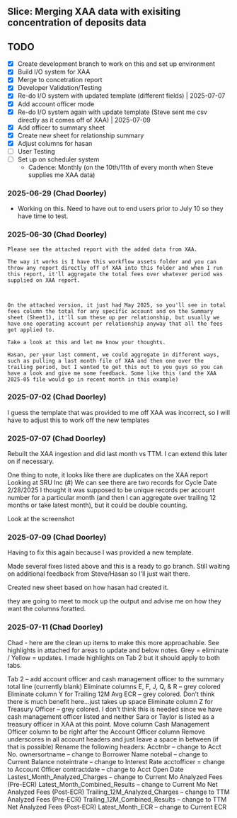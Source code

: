 ## Slice: Merging XAA data with exisiting concentration of deposits data

## TODO
- [x] Create development branch to work on this and set up environment
- [x] Build I/O system for XAA
- [x] Merge to concetration report
- [x] Developer Validation/Testing
- [x] Re-do I/O system with updated template (different fields) | 2025-07-07
- [x] Add account officer mode
- [x] Re-do I/O system again with update template (Steve sent me csv directly as it comes off of XAA) | 2025-07-09
- [x] Add officer to summary sheet
- [x] Create new sheet for relationship summary
- [x] Adjust columns for hasan
- [ ] User Testing
- [ ] Set up on scheduler system
    - Cadence: Monthly (on the 10th/11th of every month when Steve supplies me XAA data)


### 2025-06-29 (Chad Doorley)
- Working on this. Need to have out to end users prior to July 10 so they have time to test.
    

### 2025-06-30 (Chad Doorley)
```text
Please see the attached report with the added data from XAA.

The way it works is I have this workflow assets folder and you can throw any report directly off of XAA into this folder and when I run this report, it'll aggregate the total fees over whatever period was supplied on XAA report.



On the attached version, it just had May 2025, so you'll see in total fees column the total for any specific account and on the Summary sheet (Sheet1), it'll sum these up per relationship, but usually we have one operating account per relationship anyway that all the fees get applied to.

Take a look at this and let me know your thoughts.

Hasan, per your last comment, we could aggregate in different ways, such as pulling a last month file of XAA and then one over the trailing period, but I wanted to get this out to you guys so you can have a look and give me some feedback. Some like this (and the XAA 2025-05 file would go in recent month in this example)
```

### 2025-07-02 (Chad Doorley)
I guess the template that was provided to me off XAA was incorrect, so I will have to adjust this to work off the new templates

### 2025-07-07 (Chad Doorley)
Rebuilt the XAA ingestion and did last month vs TTM. I can extend this later on if necessary.

One thing to note, it looks like there are duplicates on the XAA report
Looking at SRU Inc (#)
We can see there are two records for Cycle Date 2/28/2025
I thought it was supposed to be unique records per account number for a particular month (and then I can aggregate over trailing 12 months or take latest month), but it could be double counting.

Look at the screenshot


### 2025-07-09 (Chad Doorley)
Having to fix this again because I was provided a new template. 

Made several fixes listed above and this is a ready to go branch. Still waiting on additional feedback from Steve/Hasan so I'll just wait there. 

Created new sheet based on how hasan had created it.

they are going to meet to mock up the output and advise me on how they want the columns foratted.


### 2025-07-11 (Chad Doorley)
Chad - here are the clean up items to make this more approachable.  See highlights in attached for areas to update and below notes.  Grey = eliminate / Yellow = updates.  I made highlights on Tab 2 but it should apply to both tabs.

Tab 2 – add account officer and cash management officer to the summary total line (currently blank)
Eliminate columns E, F, J, Q, & R – grey colored
Eliminate column Y for Trailing 12M Avg ECR – grey colored.  Don’t think there is much benefit here…just takes up space
Eliminate column Z for Treasury Officer – grey colored.  I don’t think this is needed since we have cash management officer listed and neither Sara or Taylor is listed as a treasury officer in XAA at this point.
Move column Cash Management Officer column to be right after the Account Officer column
Remove underscores in all account headers and just leave a space in between (if that is possible)
Rename the following headers:
Acctnbr – change to Acct No.
ownersortname – change to Borrower Name
notebal – change to Current Balance
noteintrate – change to Interest Rate
acctofficer = change to Account Officer
contractdate – change to Acct Open Date
Lastest_Month_Analyzed_Charges – change to Current Mo Analyzed Fees (Pre-ECR)
Latest_Month_Combined_Results – change to Current Mo Net Analyzed Fees (Post-ECR)
Trailing_12M_Analyzed_Charges – change to TTM Analyzed Fees (Pre-ECR)
Trailing_12M_Combined_Results – change to TTM Net Analyzed Fees (Post-ECR)
Latest_Month_ECR – change to Current ECR
 